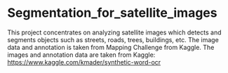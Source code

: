 # Segmentation_for_satellite_images
This project concentrates on analyzing satellite images which detects and segments objects such as streets, roads, trees, buildings, etc. The image data and annotation is taken from Mapping Challenge from Kaggle.
The images and annotation data are taken from Kaggle: https://www.kaggle.com/kmader/synthetic-word-ocr
